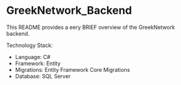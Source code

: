 # GreekNetwork_Backend

This README provides a eery BRIEF overview of the GreekNetwork backend.

Technology Stack:
* Language: C#
* Framework: Entity
* Migrations: Entity Framework Core Migrations
* Database: SQL Server

